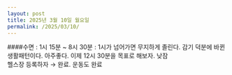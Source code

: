 ```yaml
---
layout: post
title: 2025년 3월 10일 월요일
permalink: /2025/03/10/
---
```

####수면 : 1시 15분 ~ 8시 30분 : 1시가 넘어가면 무지하게 졸린다. 감기 덕분에 바뀐 생활패턴이다. 아주좋다. 이제 12시 30분을 목표로 해보자. 낮잠<br/>
헬스장 등록하자 → 완료. 운동도 완료